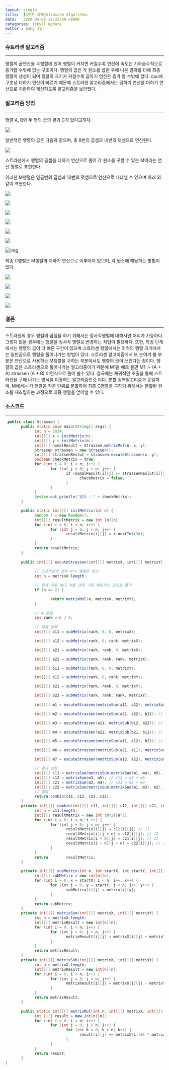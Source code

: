 ```yaml
---
layout: single
title:  [3주차 과제]Strassen Algorithm.
date:   2020-04-08 17:33:09 +0900
categories: jekyll update
author : Sang Jin
---
```

### 슈트라센 알고리즘

---



행렬의 곱연산을 수행함에 있어 행렬이 커지면 커질수록 연산에 속도는 기하급수적으로 증가할 수밖에 없는 구조이다. 행렬의 곱은 각 원소를 곱한 후에 나온 결과를 더해 최종 행렬이 생성이 되며 행렬의 크기가 커질수록 곱하기 연산은 증가 할 수밖에 없다. cpu에 구조상 더하기 연산이 빠르기 때문에 스트라센 알고리즘에서는 곱하기 연산을 더하기 연산으로 치환하여 계산하도록 알고리즘을 보안했다.



### 알고리즘 방법

---



행렬 A, B와 두 행의 곱의 결과 C가 있다고하자.

![](https://t1.daumcdn.net/cfile/tistory/255BA03A5818B52830) 

일반적인 행렬의 곱은 다음과 같으며, 총 8번의 곱셉과 네번의 덧셈으로 연산된다.

![](https://t1.daumcdn.net/cfile/tistory/216A1B365818B6470D) 

스트라센에서 행렬의 곱셉을 더하기 연산으로 풀어 각 원소를 구할 수 있는 M이라는 연산 행렬로 표현한다.

이러한 M행렬은 일곱번의 곱셈과 10번의 덧셈으로 연산으로 나타낼 수 있으며 아래 와 같이 표현한다.

![](https://t1.daumcdn.net/cfile/tistory/2735784D53F4468D1E) 

![](https://t1.daumcdn.net/cfile/tistory/243C814D53F4468E12) 

![](https://t1.daumcdn.net/cfile/tistory/2333624D53F4468E23) 

![](https://t1.daumcdn.net/cfile/tistory/2434124D53F4468E21) 

![](https://t1.daumcdn.net/cfile/tistory/2727B24D53F4468E35) 

![](https://t1.daumcdn.net/cfile/tistory/213F594D53F4468E0D) 

![img](https://t1.daumcdn.net/cfile/tistory/21458A4D53F4468E04) 

최종 C행렬은 M행렬의 더하기 연산으로 이루어져 있으며, 각 원소에 해당하는 방법이있다.

![](https://t1.daumcdn.net/cfile/tistory/264E3D3753F446C624) 

![](https://t1.daumcdn.net/cfile/tistory/213BE73753F446C634) 

![](https://t1.daumcdn.net/cfile/tistory/2526A83753F446C642) 

![](https://t1.daumcdn.net/cfile/tistory/25654A3753F446C715) 



### 결론

---



스트라센의 경우 행렬의 곱셉을 하기 위해서는 정사각행렬에 대해서만 처리가 가능하다. 그렇지 않을 경우에는 행렬을 정사각 행렬로 변경하는 작업이 필요하다. 또한, 특정 단계에서는 행렬의 곱이 더 빠른 구간이 있으며 스트라센 행렬에서는 최적의 행렬 크기에서는 일반곱으로 행렬을 풀어나가는 방법이 있다. 스트라센 알고리즘에서 또 눈여겨 볼 부분은 연산으로 사용하는 M행렬을 구하는 부분에서도 행렬의 곱이 쓰인다는 점이다. 행렬의 곱은 스트라센으로 풀어나가는 알고리즘이기 때문에 M1을 예로 들면 M1 := (A + A) strassen (A + B) 이런식으로 풀어 쓸수 있다. 결국에는 재귀적인 호출을 통해 스트라센을 구해 나가는 방식을 이용하는 알고리즘인것 이다. 분할 정복알고리즘과 동일하며, M에서는 각 행렬을 작은 단위로 분할하며 최종 C행렬을 구하기 위해서는 분할된 원소를 재조립하는 과정으로 최종 행렬을 얻어낼 수 있다.



### 소스코드

---

~~~java
 public class Strassen {
       public static void main(String[] args) {
             int n = 1024;
             int[][] x = initMetrix(n);
             int[][] y = initMetrix(n);     
             int[][] nomalResult = Strassen.metrixMul(n, x, y);
             Strassen strassen = new Strassen();
             int[][] strassenReslut = strassen.excuteStrassen(x, y);  
             boolean checkMetrix = true;
             for (int i = 0; i < n; i++) {
                    for (int j = 0; j < n; j++) { 
                           if (nomalResult[i][j] != strassenReslut[i][j]) {
                                 checkMetrix = false;
                           }
                    }
             }
             System.out.println("결과 : " + checkMetrix);       
       }

       public static int[][] initMetrix(int n) {
             Random r = new Random();
             int[][] resultMetrix = new int [n][n];
             for (int i = 0; i < n; i++) {
                    for (int j = 0; j < n; j++) {
                           resultMetrix[i][j] = r.nextInt(30);
                    }
             }
             return resultMetrix;
       }
     
       public int[][] excuteStrassen(int[][] metrixX, int[][] metrixY) {
 
             // 스트라센의 경우 n*n 행렬로 연산
             int n = metrixX.length;

             // 임계 차원 보다 작을 경우 기존 메트릭스 곱으로 풀이
             if (n <= 2) {

                    return metrixMul(n, metrixX, metrixY);
             }
 
             // 4 등분
             int rank = n / 2;
           
             // 배열 분해
             int[][] a11 = subMetrix(rank, 0, 0, metrixX);

             int[][] a12 = subMetrix(rank, 0, rank, metrixX);

             int[][] a21 = subMetrix(rank, rank, 0, metrixX);

             int[][] a22 = subMetrix(rank, rank, rank, metrixX);

             int[][] b11 = subMetrix(rank, 0, 0, metrixY);

             int[][] b12 = subMetrix(rank, 0, rank, metrixY);

             int[][] b21 = subMetrix(rank, rank, 0, metrixY);

             int[][] b22 = subMetrix(rank, rank, rank, metrixY);
              
             int[][] m1 = excuteStrassen(metrixSum(a11, a22), metrixSum(b11, b22)); // m1=(a11+a11)(b11+b22)

             int[][] m2 = excuteStrassen(metrixSum(a21, a22), b11); // m2=(a21+a22)b11

             int[][] m3 = excuteStrassen(a11, metrixSub(b12, b22)); // m3=a11(b12-b22)

             int[][] m4 = excuteStrassen(a22, metrixSub(b21, b11)); // m4=a22(b21-b11)

             int[][] m5 = excuteStrassen(metrixSum(a11, a12), b22); // m5=(a11+a12)b22

             int[][] m6 = excuteStrassen(metrixSub(a21, a11), metrixSum(b11, b12)); // m6=(a21-a11)(b11+b12)

             int[][] m7 = excuteStrassen(metrixSub(a12, a22), metrixSum(b21, b22)); // m7=(a12-a22)(a21+b22)

             // 결과 생성
             int[][] c11 = metrixSum(metrixSub(metrixSum(m1, m4), m5), m7); // c11 = m1 + m4 - m5 + m7
             int[][] c12 = metrixSum(m3, m5); // c12 = m3 + m5
             int[][] c21 = metrixSum(m2, m4); // c21 = m2 + m4
             int[][] c22 = metrixSum(metrixSub(metrixSum(m1, m3), m2), m6); // c22 = m1 + m3 - m2 + m6        
             // 결합
             return combin(c11, c12, c21, c22);
       }
       private int[][] combin(int[][] c11, int[][] c12, int[][] c21, int[][] c22) {
             int n = c11.length;
             int[][] resultMetrix = new int [n*2][n*2];
             for (int i = 0; i < n; i ++) {
                    for (int j = 0; j < n; j++) {
                           resultMetrix[i][j] = c11[i][j]; // 11
                           resultMetrix[i][j + n] = c12[i][j]; // 12
                           resultMetrix[i + n][j] = c21[i][j]; // 21
                           resultMetrix[i + n][j + n] = c22[i][j]; // 22
                    }
             }
             return        resultMetrix;
       }

       private int[][] subMetrix(int n, int startX, int startY, int[][] metrix) {           
             int[][] subMetirx = new int[n][n];
             for (int i = 0, x = startX; i < n; i++, x++) {
                    for (int j = 0, y = startY; j < n; j++, y++) {
                           subMetirx[i][j] = metrix[x][y];
                    }
             }
             return subMetirx;
       }     
       private int[][] metrixSum(int[][] metrixX, int[][] metrixY) {
             int n = metrixX.length;
             int[][] metrixResult = new int[n][n];
             for (int i = 0; i < n; i++) {
                    for (int j = 0; j < n; j++) {
                           metrixResult[i][j] = metrixX[i][j] + metrixY[i][j];
                    }
             }
             return metrixResult;
       }  
       private int[][] metrixSub(int[][] metrixX, int[][] metrixY) {
             int n = metrixX.length;
             int[][] metrixResult = new int[n][n];
             for (int i = 0; i < n; i++) {
                    for (int j = 0; j < n; j++) {
                           metrixResult[i][j] = metrixX[i][j] - metrixY[i][j];
                    }
             }
             return metrixResult;
       }

       public static int[][] metrixMul(int n, int[][] metrixX, int[][] metrixY) {        
             int [][] result = new int[n][n];
             for (int i = 0; i < n; i++) {
                    for (int j = 0; j < n; j++) {
                           for (int k = 0; k < n; k++) {
                                 result[i][j] += metrixX[i][k] * metrixY[k][j];
                           }
                    }
             }
             return result;
       }
}
~~~